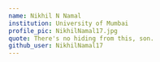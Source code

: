 ```yaml
---
name: Nikhil N Namal
institution: University of Mumbai
profile_pic: NikhilNamal17.jpg
quote: There's no hiding from this, son.
github_user: NikhilNamal17
---
```

